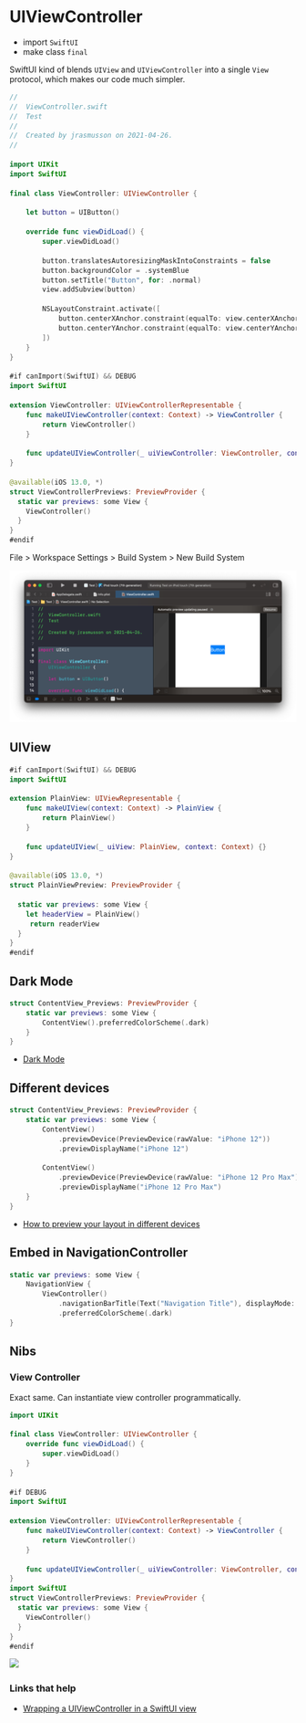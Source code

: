 # UIViewController

- import `SwiftUI`
- make class `final`

SwiftUI kind of blends `UIView` and `UIViewController` into a single `View `protocol, which makes our code much simpler.

```swift
//
//  ViewController.swift
//  Test
//
//  Created by jrasmusson on 2021-04-26.
//

import UIKit
import SwiftUI

final class ViewController: UIViewController {

    let button = UIButton()
    
    override func viewDidLoad() {
        super.viewDidLoad()
        
        button.translatesAutoresizingMaskIntoConstraints = false
        button.backgroundColor = .systemBlue
        button.setTitle("Button", for: .normal)
        view.addSubview(button)
        
        NSLayoutConstraint.activate([
            button.centerXAnchor.constraint(equalTo: view.centerXAnchor),
            button.centerYAnchor.constraint(equalTo: view.centerYAnchor),
        ])
    }
}

#if canImport(SwiftUI) && DEBUG
import SwiftUI

extension ViewController: UIViewControllerRepresentable {
    func makeUIViewController(context: Context) -> ViewController {
        return ViewController()
    }
    
    func updateUIViewController(_ uiViewController: ViewController, context: Context) {}
}

@available(iOS 13.0, *)
struct ViewControllerPreviews: PreviewProvider {
  static var previews: some View {
    ViewController()
  }
}
#endif
```

File > Workspace Settings > Build System > New Build System

![](images/vc.png)

## UIView

```swift
#if canImport(SwiftUI) && DEBUG
import SwiftUI

extension PlainView: UIViewRepresentable {
    func makeUIView(context: Context) -> PlainView {
        return PlainView()
    }

    func updateUIView(_ uiView: PlainView, context: Context) {}
}

@available(iOS 13.0, *)
struct PlainViewPreview: PreviewProvider {

  static var previews: some View {
    let headerView = PlainView()
	 return readerView
  }
}
#endif
```

## Dark Mode

```swift
struct ContentView_Previews: PreviewProvider {
    static var previews: some View {
        ContentView().preferredColorScheme(.dark)
    }
}
```

- [Dark Mode](https://www.hackingwithswift.com/quick-start/swiftui/how-to-preview-your-layout-in-light-and-dark-mode)


## Different devices

```swift
struct ContentView_Previews: PreviewProvider {
    static var previews: some View {
        ContentView()
            .previewDevice(PreviewDevice(rawValue: "iPhone 12"))
            .previewDisplayName("iPhone 12")

        ContentView()
            .previewDevice(PreviewDevice(rawValue: "iPhone 12 Pro Max"))
            .previewDisplayName("iPhone 12 Pro Max")
    }
}
```

- [How to preview your layout in different devices](https://www.hackingwithswift.com/quick-start/swiftui/how-to-preview-your-layout-in-different-devices)

## Embed in NavigationController

```swift
static var previews: some View {
    NavigationView {
        ViewController()
            .navigationBarTitle(Text("Navigation Title"), displayMode: .inline)
            .preferredColorScheme(.dark)
}
```

## Nibs

### View Controller

Exact same. Can instantiate view controller programmatically.

```swift
import UIKit

final class ViewController: UIViewController {
    override func viewDidLoad() {
        super.viewDidLoad()        
    }
}

#if DEBUG
import SwiftUI

extension ViewController: UIViewControllerRepresentable {
    func makeUIViewController(context: Context) -> ViewController {
        return ViewController()
    }
    
    func updateUIViewController(_ uiViewController: ViewController, context: Context) {}
}
import SwiftUI
struct ViewControllerPreviews: PreviewProvider {
  static var previews: some View {
    ViewController()
  }
}
#endif
```

![](images/nibvc.png)

### Links that help

- [Wrapping a UIViewController in a SwiftUI view](README.md)





